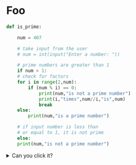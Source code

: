 # Foo

```python
def is_prime:

    num = 407

    # take input from the user
    # num = int(input("Enter a number: "))

    # prime numbers are greater than 1
    if num > 1:
    # check for factors
    for i in range(2,num):
        if (num % i) == 0:
            print(num,"is not a prime number")
            print(i,"times",num//i,"is",num)
            break
    else:
        print(num,"is a prime number")

    # if input number is less than
    # or equal to 1, it is not prime
    else:
    print(num,"is not a prime number")
```

<details>
  <summary>Can you click it?</summary>
  <h2>YES!</h2>
  <ol>
    <li>WE</li>
    <li>CAN!</li>
    </ol>
</details>